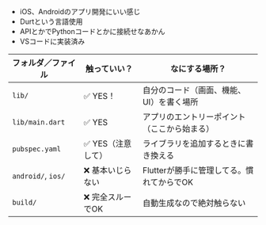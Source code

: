 - iOS、Androidのアプリ開発にいい感じ
- Durtという言語使用
- APIとかでPythonコードとかに接続せなあかん
- VSコードに実装済み

|フォルダ／ファイル|触っていい？|なにする場所？|
|---|---|---|
|`lib/`|✅ YES！|自分のコード（画面、機能、UI）を書く場所|
|`lib/main.dart`|✅ YES|アプリのエントリーポイント（ここから始まる）|
|`pubspec.yaml`|✅ YES（注意して）|ライブラリを追加するときに書き換える|
|`android/`, `ios/`|❌ 基本いじらない|Flutterが勝手に管理してる。慣れてからでOK|
|`build/`|❌ 完全スルーでOK|自動生成なので絶対触らない|